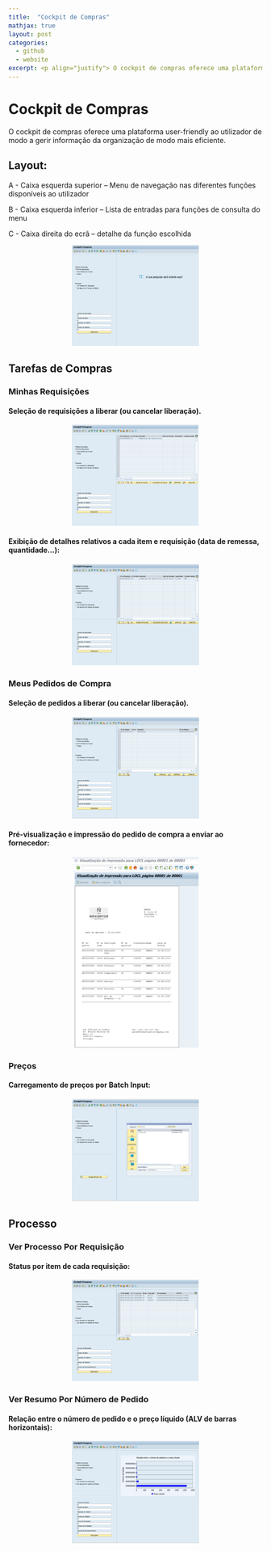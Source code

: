 ```yaml
---
title:  "Cockpit de Compras"
mathjax: true
layout: post
categories:
  - github
  - website
excerpt: <p align="justify"> O cockpit de compras oferece uma plataforma user-friendly ao utilizador de modo a gerir informação da organização de modo mais eficiente.</p><center><img align="center" src="/assets/img/Layout.png" width="50%" height="50%"></center>
---
```


# Cockpit de Compras

O cockpit de compras oferece uma plataforma user-friendly ao utilizador de modo a gerir informação da organização de modo mais eficiente.

## Layout:

A - Caixa esquerda superior – Menu de navegação nas diferentes funções disponíveis ao
utilizador

B - Caixa esquerda inferior – Lista de entradas para funções de consulta do menu

C - Caixa direita do ecrã – detalhe da função escolhida

<p align="center">
   <img src="/assets/img/Layout.png" width="50%" />
</p>

## Tarefas de Compras

### Minhas Requisições

#### Seleção de requisições a liberar (ou cancelar liberação).

<p align="center">
   <img src="/assets/img/1.1.png" width="50%" />
</p>

#### Exibição de detalhes relativos a cada item e requisição (data de remessa, quantidade...):

<p align="center">
   <img src="/assets/img/1.1_detalhes.png" width="50%" />
</p>

### Meus Pedidos de Compra

#### Seleção de pedidos a liberar (ou cancelar liberação).

<p align="center">
   <img src="/assets/img/1.2.png" width="50%" />
</p>

#### Pré-visualização e impressão do pedido de compra a enviar ao fornecedor:

<p align="center">
   <img src="/assets/img/1.2_smartform.png" width="50%" />
</p>

### Preços

#### Carregamento de preços por Batch Input:

<p align="center">
   <img src="/assets/img/1.3.png" width="50%" />
</p>

## Processo

### Ver Processo Por Requisição

#### Status por item de cada requisição:

<p align="center">
   <img src="/assets/img/2.1.png" width="50%" />
</p>

### Ver Resumo Por Número de Pedido

#### Relação entre o número de pedido e o preço líquido (ALV de barras horizontais):

<p align="center">
   <img src="/assets/img/2.2.png" width="50%" />
</p>
